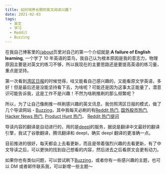 ```yaml
---
title: 如何培养长期的英文阅读兴趣？
date: 2021-02-03
tags:
  - 英文
  - 学习
  - Reddit
  - Buzzing
---
```


在我自己博客里的[/about](https://blog.owenyoung.com/about/)页里对自己的第一个介绍就是:**A failure of English learning**, 一个学了 10 年英语的菜鸟，我自己认为根本原因是我的意志力，物理原因主要是对英文的练习不够，所以我现在的主要思路还是要提高英语的练习量，重点是坚持。

第一次看到[湾区日报](https://wanqu.co/)的时候觉得，哇又能看自己感兴趣的，又能看原文学英语，多好！但是最后还是没能坚持看下去，为啥呢？可能还是因为这事太正能量了，潜意识可能告诉我，这是工作不是兴趣！不然为啥刷推刷的那么频繁呢？

所以，为了让自己像刷推一样刷感兴趣的英文讯息，我仿照湾区日报的模式，做了几个导读网站 - [Buzzing](https://www.buzzing.cc/)，其中我每天必刷的有[Reddit 热门](https://reddit.buzzing.cc/), [国外股市热门](https://stocks.buzzing.cc/), [Hacker News 热门](https://hn.buzzing.cc/), [Product Hunt 热门](https://ph.buzzing.cc/)， [Reddit 热门提问](https://ask.buzzing.cc/)

导读内容的翻译是自动进行的，用的是[deepl](https://www.deepl.com/en/translator)的服务，据说是翻译中文最好的翻译引擎，我试了谷歌翻译，腾讯翻译和 deepl，确实 deepl 翻译的更准确一点。

目前推进的很好，每天都会上去看更新，而且是带着强烈兴趣的去看更新，有了中文导读之后，可以更快的找到自己想看的内容，然后进去之后看原文会更有动力。

如果你也有类似问题，可以尝试刷下[Buzzing](https://www.buzzing.cc/)，或者你有一些感兴趣的主题，也可以 DM 或者邮件联系我，可以新增一些主题～
